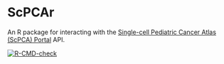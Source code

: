 # ScPCAr

An R package for interacting with the [Single-cell Pediatric Cancer Atlas (ScPCA) Portal](https://scpca.alexslemonade.org) API.

<!-- badges: start -->
[![R-CMD-check](https://github.com/AlexsLemonade/ScPCAr/actions/workflows/R-CMD-check.yaml/badge.svg)](https://github.com/AlexsLemonade/ScPCAr/actions/workflows/R-CMD-check.yaml)
 <!-- badges: end -->
